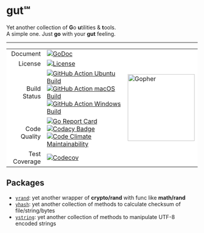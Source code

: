 # gut℠

Yet another collection of **G**o **u**tilities & **t**ools.  
A simple one. Just **go** with your **gut** feeling.

* * *

<table>
    <tbody>
        <tr style='background-color: #fff;'>
            <td align="right" valign="middle">
                Document
            </td>
            <td align="left" valign="middle">
                <a href='https://godoc.org/github.com/1set/gut'><img
                        src="https://godoc.org/github.com/1set/gut?status.svg" referrerpolicy="no-referrer"
                        alt="GoDoc"></a>
            </td>
            <td align="left" valign="middle" rowspan="5">
                <a href='https://github.com/MariaLetta/free-gophers-pack'>
                    <img width="176px"
                        src="https://user-images.githubusercontent.com/53369766/68106280-0fc13c00-ff1c-11e9-81fe-cd0a77a5f444.png"
                        referrerpolicy="no-referrer" alt="Gopher"></a>
            </td>
        </tr>
        <tr style='background-color: #fff;'>
            <td align="right" valign="middle">
                License
            </td>
            <td align="left" valign="middle">
                <a href='https://github.com/1set/gut/blob/master/LICENSE'><img
                        src="https://img.shields.io/github/license/1set/gut" referrerpolicy="no-referrer"
                        alt="License"></a>
            </td>
        </tr>
        <tr style='background-color: #fff;'>
            <td align="right" valign="middle">
                Build Status
            </td>
            <td align="left" valign="middle">
                <a href='https://github.com/1set/gut/actions?workflow=Ubuntu'><img
                        src="https://github.com/1set/gut/workflows/Ubuntu/badge.svg" referrerpolicy="no-referrer"
                        alt="GitHub Action Ubuntu Build"></a>
                <a href='https://github.com/1set/gut/actions?workflow=macOS'><img
                        src="https://github.com/1set/gut/workflows/macOS/badge.svg" referrerpolicy="no-referrer"
                        alt="GitHub Action macOS Build"></a>
                <a href='https://github.com/1set/gut/actions?workflow=Windows'><img
                        src="https://github.com/1set/gut/workflows/Windows/badge.svg" referrerpolicy="no-referrer"
                        alt="GitHub Action Windows Build"></a>
            </td>
        </tr>
        <tr style='background-color: #fff;'>
            <td align="right" valign="middle">
                Code Quality
            </td>
            <td align="left" valign="middle">
                <a href='https://goreportcard.com/report/github.com/1set/gut'><img
                        src="https://goreportcard.com/badge/github.com/1set/gut" referrerpolicy="no-referrer"
                        alt="Go Report Card"></a>
                <a href='https://www.codacy.com/manual/an9an63/gut'><img
                        src="https://api.codacy.com/project/badge/Grade/f70fcc271c3e4785a3dfb87739a44cd0"
                        referrerpolicy="no-referrer" alt="Codacy Badge"></a>
                <a href='https://codeclimate.com/github/1set/gut/maintainability'><img
                        src="https://api.codeclimate.com/v1/badges/6217d80425ed0b096664/maintainability"
                        referrerpolicy="no-referrer" alt="Code Climate Maintainability"></a>
            </td>
        </tr>
        <tr style='background-color: #fff;'>
            <td align="right" valign="middle">
                Test Coverage
            </td>
            <td align="left" valign="middle">
                <a href='https://codecov.io/gh/1set/gut'><img src="https://codecov.io/gh/1set/gut/branch/master/graph/badge.svg"
                        referrerpolicy="no-referrer" alt="Codecov"></a>
            </td>
        </tr>
    </tbody>
</table>

## Packages

-   [`yrand`](https://godoc.org/github.com/1set/gut/yrand): yet another wrapper of **crypto/rand** with func like **math/rand**
-   [`yhash`](https://godoc.org/github.com/1set/gut/yhash): yet another collection of methods to calculate checksum of file/string/bytes
-   [`ystring`](https://godoc.org/github.com/1set/gut/ystring): yet another collection of methods to manipulate UTF-8 encoded strings
